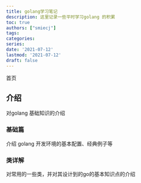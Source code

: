 ```yaml
---
title: golang学习笔记
description: 这里记录一些平时学习golang 的积累
toc: true
authors: ["smiecj"]
tags:
categories:
series:
date: '2021-07-12'
lastmod: '2021-07-12'
draft: false
---
```


首页

<!--more-->

## 介绍

对golang 基础知识的介绍

### 基础篇
介绍 golang 开发环境的基本配置、经典例子等

### 类详解
对常用的一些类，并对其设计到的go的基本知识点的介绍
